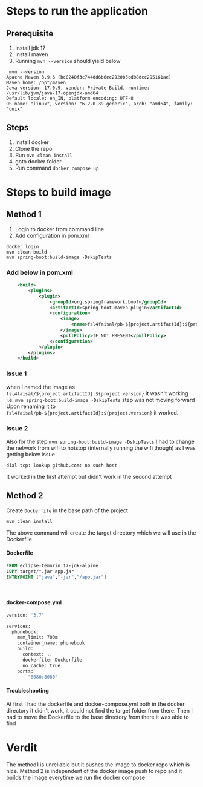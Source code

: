# Steps to run the application
## Prerequisite
1. Install jdk 17
2. Install maven
3. Running `mvn --version` should yield below

```shell
 mvn --version
Apache Maven 3.9.6 (bc0240f3c744dd6b6ec2920b3cd08dcc295161ae)
Maven home: /opt/maven
Java version: 17.0.9, vendor: Private Build, runtime: /usr/lib/jvm/java-17-openjdk-amd64
Default locale: en_IN, platform encoding: UTF-8
OS name: "linux", version: "6.2.0-39-generic", arch: "amd64", family: "unix"

```
## Steps
1. Install docker
2. Clone the repo
3. Run `mvn clean install`
3. goto docker folder
4. Run command `docker compose up`


# Steps to build image
## Method 1
1. Login to docker from command line
2. Add configuration in pom.xml
   
```shell
docker login
mvn clean build 
mvn spring-boot:build-image -DskipTests
```


### Add below in pom.xml
```xml
	<build>
		<plugins>
			<plugin>
				<groupId>org.springframework.boot</groupId>
				<artifactId>spring-boot-maven-plugin</artifactId>
				<configuration>
					<image>
						<name>fsl4faisal/pb-${project.artifactId}:${project.version}</name>
					</image>
					<pullPolicy>IF_NOT_PRESENT</pullPolicy>
				</configuration>
			</plugin>
		</plugins>
	</build>
```

### Issue 1
when I named the image as `fsl4faisal/${project.artifactId}:${project.version}` it wasn't working i.e. `mvn spring-boot:build-image -DskipTests` 
step was not moving forward
Upon renaming it to `fsl4faisal/pb-${project.artifactId}:${project.version}` it worked.

### Issue 2
Also for the step `mvn spring-boot:build-image -DskipTests` I had to change the network from wifi to hotstop (internally running the wifi though) as I 
was getting below issue

```
dial tcp: lookup github.com: no such host
```
It worked in the first attempt but didn't work in the second attempt 


## Method 2
Create `Dockerfile` in the base path of the project
```shell
mvn clean install
```

The above command will create the target directory which we will use in the Dockerfile

#### Dockerfile
```dockerfile
FROM eclipse-temurin:17-jdk-alpine
COPY target/*.jar app.jar
ENTRYPOINT ["java","-jar","/app.jar"]
```
<br>

#### docker-compose.yml
```dockerfile
version: '3.7'

services:
  phonebook:
    mem_limit: 700m
    container_name: phonebook
    build:
      context: ..
      dockerfile: Dockerfile
      no_cache: true
    ports:
      - "8080:8080"

```
#### Troubleshooting
At first I had the dockerfile and docker-compose.yml both in the docker directory it didn't work, it could not find the target folder from there. Then I had to move the Dockerfile to the base directory from there it was able to find


# Verdit
The method1 is unreliable but it pushes the image to docker repo which is nice. 
Method 2 is independent of the docker image push to repo and it builds the image everytime we run the docker compose 
